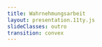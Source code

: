 ```yaml
---
title: Wahrnehmungsarbeit
layout: presentation.11ty.js
slideClasses: outro
transition: convex
---
```

